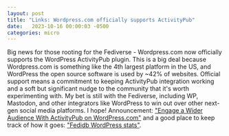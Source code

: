 ```yaml
---
layout: post
title: "Links: Wordpress.com officially supports ActivityPub"
date:   2023-10-16 00:00:03 -0500
categories: micro
---
```


Big news for those rooting for the Fediverse - Wordpress.com now officially supports the WordPress ActivityPub plugin. This is a big deal because Wordpress.com is something like the 4th largest platform in the US, and WordPress the open source software is used by ~42% of websites. Official support means a commitment to keeping ActivityPub integration working and a soft but significant nudge to the community that it's worth experimenting with. My bet is still with the Fediverse, including WP, Mastodon, and other integrators like WordPress to win out over other next-gen social media platforms. I hope! Announcement: ["Engage a Wider Audience With ActivityPub on WordPress.com"](https://wordpress.com/blog/2023/10/11/activitypub/) and a good place to keep track of how it goes: ["Fedidb WordPress stats"](https://fedidb.org/current-events/wordpress).
<br/>








